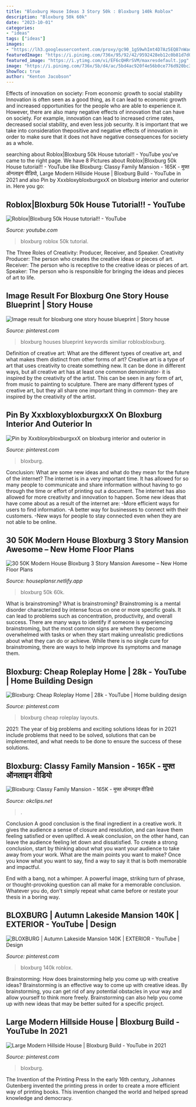 ```yaml
---
title: "Bloxburg House Ideas 3 Story 50k : Bloxburg 140k Roblox"
description: "Bloxburg 50k 60k"
date: "2023-10-01"
categories:
- "ideas"
tags: ["ideas"]
images:
- "https://lh3.googleusercontent.com/proxy/gc90_1gS9whImt4D7Az5EQ87nWadvMIQU3cHMvYxqg7-vnV-v1bwlnjGq15d9mlwVtCpSXa0_GmgzBaI3OCWdt0Gc0o=w1200-h630-n-k-no-nu"
featuredImage: "https://i.pinimg.com/736x/95/92/42/9592428eb12c0b81d7d0ca4e0bb4dd48.jpg"
featured_image: "https://i.ytimg.com/vi/EF6cQHRrSVM/maxresdefault.jpg"
image: "https://i.pinimg.com/736x/5b/d4/ac/5bd4ac920f4e56b0ce776d920bc3cd55.jpg"
ShowToc: true
author: "Kenton Jacobson"
---
```



Effects of innovation on society: From economic growth to social stability
Innovation is often seen as a good thing, as it can lead to economic growth and increased opportunities for the people who are able to experience it. However, there are also many negative effects of innovation that can have on society. For example, innovation can lead to increased crime rates, decreased social stability, and even less job security. It is important that we take into consideration thepositive and negative effects of innovation in order to make sure that it does not have negative consequences for society as a whole.

	

		
searching about Roblox|Bloxburg 50k House tutorial!! - YouTube you've came to the right page. We have 8 Pictures about Roblox|Bloxburg 50k House tutorial!! - YouTube like Bloxburg: Classy Family Mansion - 165K - मुफ्त ऑनलाइन वीडियो, Large Modern Hillside House | Bloxburg Build - YouTube in 2021 and also Pin by XxxbloxybloxburgxxX on bloxburg interior and outerior in. Here you go:
		
    
## Roblox|Bloxburg 50k House Tutorial!! - YouTube

<img loading=lazy src="https://i.ytimg.com/vi/EF6cQHRrSVM/maxresdefault.jpg" onerror="this.onerror=null;this.src='https://tse4.mm.bing.net/th?id=OIP.aVNkSEltGBQXRXBglBKNpwHaEK&amp;pid=15.1';" alt="Roblox|Bloxburg 50k House tutorial!! - YouTube">

_Source: youtube.com_

>bloxburg roblox 50k tutorial. 

	

The Three Roles of Creativity: Producer, Receiver, and Speaker.
Creativity Producer: The person who creates the creative ideas or pieces of art.
Receiver: The person who is receptive to the creative ideas or pieces of art. 
Speaker: The person who is responsible for bringing the ideas and pieces of art to life.

    
## Image Result For Bloxburg One Story House Blueprint | Story House

<img loading=lazy src="https://i.pinimg.com/736x/5b/d4/ac/5bd4ac920f4e56b0ce776d920bc3cd55.jpg" onerror="this.onerror=null;this.src='https://tse2.mm.bing.net/th?id=OIP.6bpcoKyDLjKP7pnSNQJlaQHaEK&amp;pid=15.1';" alt="Image result for bloxburg one story house blueprint | Story house">

_Source: pinterest.com_

>bloxburg houses blueprint keywords similiar robloxbloxburg. 

	

Definition of creative art: What are the different types of creative art, and what makes them distinct from other forms of art?
Creative art is a type of art that uses creativity to create something new. It can be done in different ways, but all creative art has at least one common denominator- it is inspired by the creativity of the artist. This can be seen in any form of art, from music to painting to sculpture. There are many different types of creative art, but they all share one important thing in common- they are inspired by the creativity of the artist.

    
## Pin By XxxbloxybloxburgxxX On Bloxburg Interior And Outerior In

<img loading=lazy src="https://i.pinimg.com/736x/95/92/42/9592428eb12c0b81d7d0ca4e0bb4dd48.jpg" onerror="this.onerror=null;this.src='https://tse4.mm.bing.net/th?id=OIP.MNK-OWm_wZ1LWnoiqx4mcgHaEo&amp;pid=15.1';" alt="Pin by XxxbloxybloxburgxxX on bloxburg interior and outerior in">

_Source: pinterest.com_

>bloxburg. 

	

Conclusion: What are some new ideas and what do they mean for the future of the internet?
The internet is in a very important time. It has allowed for so many people to communicate and share information without having to go through the time or effort of printing out a document. The internet has also allowed for more creativity and innovation to happen. Some new ideas that have come about as a result of the internet are: 
-More efficient ways for users to find information.
-A better way for businesses to connect with their customers. 
-New ways for people to stay connected even when they are not able to be online.

    
## 30 50K Modern House Bloxburg 3 Story Mansion Awesome – New Home Floor Plans

<img loading=lazy src="https://lh3.googleusercontent.com/proxy/gc90_1gS9whImt4D7Az5EQ87nWadvMIQU3cHMvYxqg7-vnV-v1bwlnjGq15d9mlwVtCpSXa0_GmgzBaI3OCWdt0Gc0o=w1200-h630-n-k-no-nu" onerror="this.onerror=null;this.src='https://tse1.mm.bing.net/th?id=OIP.4txGgdMpycNxKB9RRUYBbQHaFj&amp;pid=15.1';" alt="30 50K Modern House Bloxburg 3 Story Mansion Awesome – New Home Floor Plans">

_Source: houseplansr.netlify.app_

>bloxburg 50k 60k. 

	

What is brainstroming?
What is brainstroming? Brainstroming is a mental disorder characterized by intense focus on one or more specific goals. It can lead to problems such as concentration, productivity, and overall success. There are many ways to identify if someone is experiencing brainstroming, but the most common signs are when they become overwhelmed with tasks or when they start making unrealistic predictions about what they can do or achieve. While there is no single cure for brainstroming, there are ways to help improve its symptoms and manage them.

    
## Bloxburg: Cheap Roleplay Home | 28k - YouTube | Home Building Design

<img loading=lazy src="https://i.pinimg.com/736x/fd/d1/18/fdd118fbfb4741ce9e0b688917bc624a.jpg" onerror="this.onerror=null;this.src='https://tse4.mm.bing.net/th?id=OIP.PfwP4Q1VVQPmVEuAL8vRJAHaFj&amp;pid=15.1';" alt="Bloxburg: Cheap Roleplay Home | 28k - YouTube | Home building design">

_Source: pinterest.com_

>bloxburg cheap roleplay layouts. 

	

2021: The year of big problems and exciting solutions
Ideas for in 2021 include problems that need to be solved, solutions that can be implemented, and what needs to be done to ensure the success of these solutions.

    
## Bloxburg: Classy Family Mansion - 165K - मुफ्त ऑनलाइन वीडियो

<img loading=lazy src="https://www.okclips.net/image/dydoYXKQ0_Q/maxresdefault.jpg" onerror="this.onerror=null;this.src='https://tse1.mm.bing.net/th?id=OIP.vJ3PfHmNZEkjmDTAJiE8kAHaEK&amp;pid=15.1';" alt="Bloxburg: Classy Family Mansion - 165K - मुफ्त ऑनलाइन वीडियो">

_Source: okclips.net_

>. 

	

Conclusion
A good conclusion is the final ingredient in a creative work. It gives the audience a sense of closure and resolution, and can leave them feeling satisfied or even uplifted. A weak conclusion, on the other hand, can leave the audience feeling let down and dissatisfied.
To create a strong conclusion, start by thinking about what you want your audience to take away from your work. What are the main points you want to make? Once you know what you want to say, find a way to say it that is both memorable and impactful.

End with a bang, not a whimper. A powerful image, striking turn of phrase, or thought-provoking question can all make for a memorable conclusion. Whatever you do, don't simply repeat what came before or restate your thesis in a boring way.

    
## BLOXBURG | Autumn Lakeside Mansion 140K | EXTERIOR - YouTube | Design

<img loading=lazy src="https://i.pinimg.com/736x/7b/95/bc/7b95bc92597d50dce59b9b1f350701d7.jpg" onerror="this.onerror=null;this.src='https://tse4.mm.bing.net/th?id=OIP.CHc4j3IxkqmXShoUX-Pd4AHaEK&amp;pid=15.1';" alt="BLOXBURG | Autumn Lakeside Mansion 140K | EXTERIOR - YouTube | Design">

_Source: pinterest.com_

>bloxburg 140k roblox. 

	

Brainstorming: How does brainstorming help you come up with creative ideas?
Brainstorming is an effective way to come up with creative ideas. By brainstorming, you can get rid of any potential obstacles in your way and allow yourself to think more freely. Brainstorming can also help you come up with new ideas that may be better suited for a specific project.

    
## Large Modern Hillside House | Bloxburg Build - YouTube In 2021

<img loading=lazy src="https://i.pinimg.com/736x/6c/25/c8/6c25c8da812f1dd8d50785960f047adb.jpg" onerror="this.onerror=null;this.src='https://tse4.mm.bing.net/th?id=OIP.natzH3UAF8ugZv4ZYH4aswHaFj&amp;pid=15.1';" alt="Large Modern Hillside House | Bloxburg Build - YouTube in 2021">

_Source: pinterest.com_

>bloxburg. 

	

The Invention of the Printing Press
In the early 16th century, Johannes Gutenberg invented the printing press in order to create a more efficient way of printing books. This invention changed the world and helped spread knowledge and democracy.

